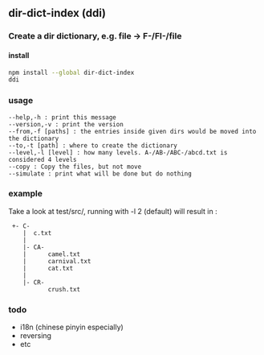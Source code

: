 ## dir-dict-index (ddi)
### Create a dir dictionary, e.g. file -> F-/FI-/file

#### install

```bash
npm install --global dir-dict-index
ddi
```

### usage

```
--help,-h : print this message
--version,-v : print the version
--from,-f [paths] : the entries inside given dirs would be moved into the dictionary
--to,-t [path] : where to create the dictionary
--level,-l [level] : how many levels. A-/AB-/ABC-/abcd.txt is considered 4 levels
--copy : Copy the files, but not move
--simulate : print what will be done but do nothing
```

### example

Take a look at test/src/, running with -l 2 (default) will result in : 

```
 +- C-
    |  c.txt
    |
    |- CA-
    |      camel.txt
    |      carnival.txt
    |      cat.txt
    |
    |- CR-
           crush.txt
```

### todo

-   i18n (chinese pinyin especially)
-   reversing
-   etc

